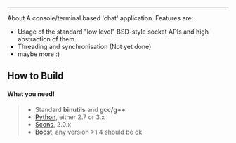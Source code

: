 ----
About
A console/terminal based 'chat' application. Features are:  
* Usage of the standard "low level" BSD-style socket APIs and high abstraction of them.
* Threading and synchronisation (Not yet done)
* maybe more :)

How to Build
------------
#### What you need!
> * Standard __binutils__ and __gcc/g++__
> * [Python](http://python.org), either 2.7 or 3.x
> * [Scons](http://scons.org), 2.0.x 
> * [Boost](http://boost.org), any version >1.4 should be ok
